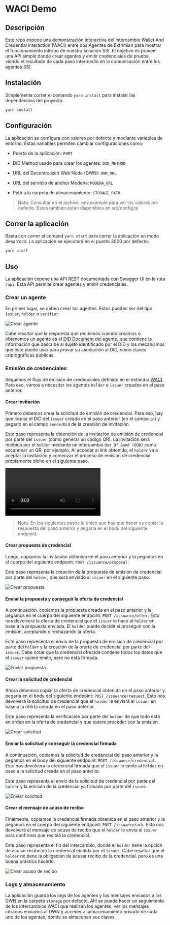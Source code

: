 # WACI Demo

## Descripción
Este repo expone una demonstración interactiva del intercambio Wallet And Credential Interaction (WACI) entre dos Agentes de Extrimian para mostrar el funcionamiento interno de nuestra solución SSI. El objetivo es proveer una API simple donde crear agentes y emitir credenciales de prueba, viendo el resultado de cada paso intermedio en la comunicación entre los agentes SSI.
## Instalación
Simplemente correr el comando `yarn install` para instalar las dependencias del proyecto.

```bash
yarn install
```
## Configuración
La aplicación se configura con valores por defecto y mediante variables de entorno. Estas variables permiten cambiar configuraciones como:
- Puerto de la aplicación: `PORT`
- DID Method usado para crear los agentes: `DID_METHOD`
- URL del Decentralized Web Node (DWN): `DWN_URL`
- URL del servicio de anchor Modena: `MODENA_URL`

- Path a la carpeta de almacenamiento: `STORAGE_PATH`

> Nota: Consultar en el archivo .env.example para ver los valores por defecto. Estos también están disponibles en src/config.ts

## Correr la aplicación
Basta con correr el comand `yarn start` para correr la aplicación en modo desarrollo. La aplicación se ejecutará en el puerto 3000 por defecto. 

```bash
yarn start
```
## Uso
La aplicación expone una API REST documentada con Swagger UI en la ruta `/api`. Esta API permite crear agentes y emitir credenciales.

### Crear un agente
En primer lugar, se deben crear los agentes. Estos pueden ser del tipo `issuer`, `holder` o `verifier`.

![Crear agente](./resources/create-agents.png)

Cabe resaltar que la respuesta que recibimos cuando creamos o obtenemos un agente es el [DID Document](https://www.w3.org/TR/did-core/#did-resolution) del agente, que contiene la información que describe al sujeto identificado por el DID y los mecanismos que éste puede usar para provar su asociación al DID, como claves criptográficas públicas.

### Emisión de credenciales
Seguimos el flujo de emisión de credenciales definido en el estándar [WACI](https://identity.foundation/waci-didcomm/#issuance-2). Para eso, vamos a necesitar los agentes `holder` e `issuer` creados en el paso anterior.

#### **Crear invitación**
Primero debemos crear la solicitud de emisión de credencial. Para eso, hay que copiar el DID del `issuer` creado en el paso anterior (en el campo `id`) y pegarlo en el campo `senderDid` de la creación de invitación.

Este paso representa la obtención de la invitación de emisión de credencial por parte del `issuer` (como generar un código QR). La invitación será recibida por el `holder` mediante un intercambio `Out Of Band (OOB)` como escannear un QR, por ejemplo. Al acceder al link obtenido, el `holder` va a aceptar la invitación y comenzar el proceso de emisión de credencial propiamente dicho en el siguiente paso.

![Crear invitación](https://user-images.githubusercontent.com/58373778/236510685-d951eb2e-adf9-475e-8b94-799396a747bb.mp4)

> Nota: En los siguientes pasos lo único que hay que hacer es copiar la respuesta del paso anterior y pegarla en el body del siguiente endpoint.

#### **Crear propuesta de credencial**
Luego, copiamos la invitación obtenida en el paso anterior y la pegamos en el cuerpo del siguiente endpoint: `POST /issuance/proposal`. 

Este paso representa la creación de la propuesta de emisión de credencial por parte del `holder`, que será enviado al `issuer` en el siguiente paso. 

![Crear propuesta](./resources/issuance-proposal.png) 

#### **Enviar la propuesta y conseguir la oferta de credencial**
A continuación, copiamos la propuesta creada en el paso anterior y la pegamos en el cuerpo del siguiente endpoint: `POST /issuance/offer`. Esto nos devolverá la oferta de credencial que el `issuer` le hace al `holder` en base a la propuesta enviada. El `holder` puede decidir si proseguir con la emisión, aceptando o rechazando la oferta.

Este paso representa el envío de la propuesta de emisión de credencial por parte del `holder` y la creación de la oferta de credencial por parte del `issuer`. Cabe notar que la credencial ofrecida contiene todos los datos que el `issuer` quiere emitir, pero no está firmada.

![Enviar propuesta](./resources/issuance-offer.png)

#### **Crear la solicitud de credencial**
Ahora debemos copiar la oferta de credencial obtenida en el paso anterior y pegarla en el body del siguiente endpoint: `POST /issuance/request`. Esto nos devolverá la solicitud de credencial que el `holder` le enviará al `issuer` en base a la oferta creada en el paso anterior. 

Este paso representa la verificación por parte del `holder` de que todo está en orden en la oferta de credencial y que quiere proceder con la emisión.

![Crear solicitud](./resources/issuance-request.png)

#### **Enviar la solicitud y conseguir la credencial firmada**
A continuación, copiamos la solicitud de credencial del paso anterior y la pegamos en el body del siguiente endpoint: `POST /issuance/credential`. Esto nos devolverá la credencial firmada que el `issuer` le emite al `holder` en base a la solicitud creada en el paso anterior.

Este paso representa el envío de la solicitud de credencial por parte del `holder` y la emisión de la credencial ya firmada por parte del `issuer`.

![Enviar solicitud](./resources/issuance-credential.png)

#### **Crear el mensaje de acuso de recibo**
Finalmente, copiamos la credencial firmada obtenida en el paso anterior y la pegamos en el cuerpo del siguiente endpoint: `POST /issuance/ack`. Esto nos devolverá el mensaje de acuso de recibo que el `holder` le envía al `issuer` para confirmar que recibió la credencial. 

Este paso representa el fin del intercambio, donde el `holder` tiene la opción de acusar recibo de la credencial emitida por el `issuer`. Cabe resaltar que el `holder` no tiene la obligación de acusar recibo de la credencial, pero es una buena práctica hacerlo.

![Crear acuso de recibo](./resources/issuance-ack.png)

### Logs y almacenamiento
La aplicación guarda los logs de los agentes y los mensajes enviados a los DWN en la carpeta `storage` por defecto. Ahí se puede hacer un seguimiento de los intercambios WACI que realizan los agentes, ver los mensajes cifrados enviados al DWN y acceder al almacenamiento privado de cada uno de los agentes, donde se almacenan sus claves.

